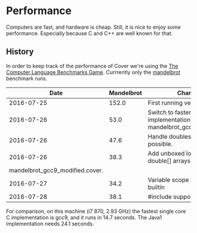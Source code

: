 # Performance

Computers are fast, and hardware is cheap. Still, it is nice to enjoy some performance. Especially because C and C++ are well known for that.

## History

In order to keep track of the performance of Cover we're using the [The Computer Language
Benchmarks Game](http://benchmarksgame.alioth.debian.org/). Currrently only the [mandelbrot](http://benchmarksgame.alioth.debian.org/u64q/performance.php?test=mandelbrot) benchmark runs.

| Date       | Mandelbrot | Change |
| ---        | ---        | --- |
| 2016-07-25 | 152.0      | First running version. |
| 2016-07-26 | 53.0       | Switch to faster implementation mandelbrot_gcc2_split.cover. |
| 2016-07-26 | 47.6       | Handle doubles unboxed if possible. |
| 2016-07-26 | 38.3       | Add unboxed long[] and double[] arrays & switch to 
mandelbrot_gcc9_modified.cover. | 
| 2016-07-27 | 34.2       | Variable scope + malloc builtin |
| 2016-07-28 | 38.1       | #include support |

For comparison, on this machine (i7 870, 2.93 GHz) the fastest single core C implementation is gcc9, and it runs in 14.7 seconds. The Java1 implementation needs 24.1 seconds.
